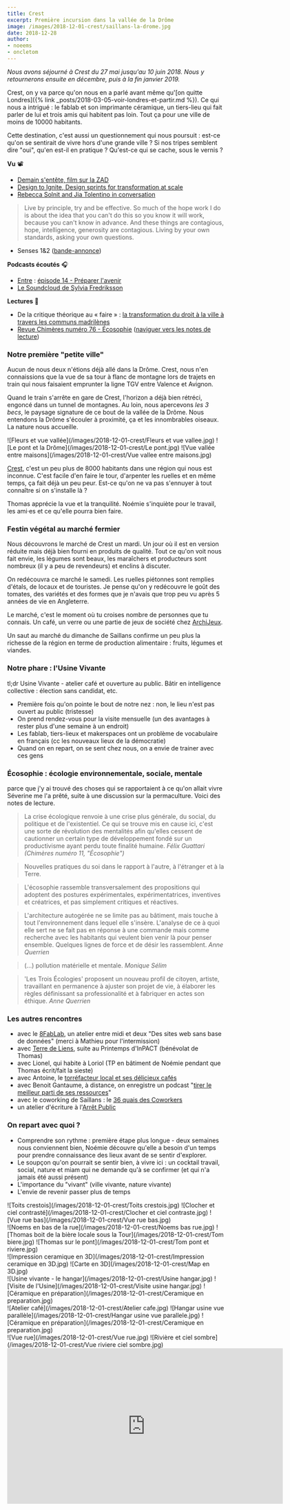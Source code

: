 ```yaml
---
title: Crest
excerpt: Première incursion dans la vallée de la Drôme
image: /images/2018-12-01-crest/saillans-la-drome.jpg
date: 2018-12-28
author:
- noeems
- oncletom
---
```


_Nous avons séjourné à Crest du 27 mai jusqu'au 10 juin 2018. Nous y retournerons ensuite en décembre, puis à la fin janvier 2019._

Crest, on y va parce qu'on nous en a parlé avant même qu'[on quitte Londres]({% link _posts/2018-03-05-voir-londres-et-partir.md %}).
Ce qui nous a intrigué : le fablab et son imprimante céramique, un tiers-lieu qui fait parler de lui et trois amis qui habitent pas loin. Tout ça pour une ville de moins de 10000 habitants.

Cette destination, c'est aussi un questionnement qui nous poursuit : est-ce qu'on se sentirait de vivre hors d'une grande ville ? Si nos tripes semblent dire "oui", qu'en est-il en pratique ? Qu'est-ce qui se cache, sous le vernis ?

<!--more-->

**Vu** 📽
* [Demain s'entête, film sur la ZAD](https://www.youtube.com/watch?v=kUPIuDonz_g)
* [Design to Ignite, Design sprints for transformation at scale](https://interaction18.ixda.org/program/talk-design-to-ignite--design-sprints-for-transformation-at-scale-sasaki-tomomi-milan-guenther/)
* [Rebecca Solnit and Jia Tolentino in conversation](https://www.youtube.com/watch?v=D-Zcw5LNs_U)
> Live by principle, try and be effective. So much of the hope work I do is about the idea that you can't do this so you know it will work, because you can't know in advance. And these things are contagious, hope, intelligence, generosity are contagious. Living by your own standards, asking your own questions.
* Senses 1&2 ([bande-annonce](https://vimeo.com/266449878))

**Podcasts écoutés** 🎧
* [Entre](https://louiemedia.com/entre/) : [épisode 14 - Préparer l'avenir](https://louiemedia.com/entre/episode14-lavenir)
* [Le Soundcloud de Sylvia Fredriksson](https://soundcloud.com/sylviafredriksson)

**Lectures** 📖
- De la critique théorique au « faire » : [la transformation du droit à la ville à travers les communs madrilènes](http://www.metropolitiques.eu/De-la-critique-theorique-au-faire-la-transformation-du-droit-a-la-ville-a.html)
- [Revue Chimères numéro 76 - Écosophie](https://www.cairn.info/revue-chimeres-2012-1.htm) ([naviguer vers les notes de lecture](#écosophie--écologie-environnementale-sociale-mentale))


### Notre première "petite ville"

Aucun de nous deux n'étions déjà allé dans la Drôme. Crest, nous n'en connaissions que la vue de sa tour à flanc de montagne lors de trajets en train qui nous faisaient emprunter la ligne TGV entre Valence et Avignon.

Quand le train s'arrête en gare de Crest, l'horizon a déjà bien rétréci, engoncé dans un tunnel de montagnes. Au loin, nous apercevons _les 3 becs_, le paysage signature de ce bout de la vallée de la Drôme. Nous entendons la Drôme s'écouler à proximité, ça et les innombrables oiseaux. La nature nous accueille.

<!-- Vues Drômoises -->
<section class="gallery" markdown="span">
![Fleurs et vue vallée](/images/2018-12-01-crest/Fleurs et vue vallee.jpg)
![Le pont et la Drôme](/images/2018-12-01-crest/Le pont.jpg)
![Vue vallée entre maisons](/images/2018-12-01-crest/Vue vallee entre maisons.jpg)
</section>

[Crest](https://fr.wikipedia.org/wiki/Crest_(Dr%C3%B4me)), c'est un peu plus de 8000 habitants dans une région qui nous est inconnue. C'est facile d'en faire le tour, d'arpenter les ruelles et en même temps, ça fait déjà un peu peur. Est-ce qu'on ne va pas s'ennuyer à tout connaître si on s'installe là ?

Thomas apprécie la vue et la tranquilité. Noémie s'inquiète pour le travail, les ami·es et ce qu'elle pourra bien faire.

### Festin végétal au marché fermier

Nous découvrons le marché de Crest un mardi. Un jour où il est en version réduite mais déjà bien fourni en produits de qualité. Tout ce qu'on voit nous fait envie, les légumes sont beaux, les maraîchers et producteurs sont nombreux (il y a peu de revendeurs) et enclins à discuter.

On redécouvra ce marché le samedi. Les ruelles piétonnes sont remplies d'étals, de locaux et de touristes. Je pense qu'on y redécouvre le goût des tomates, des variétés et des formes que je n'avais que trop peu vu après 5 années de vie en Angleterre.

Le marché, c'est le moment où tu croises nombre de personnes que tu connais. Un café, un verre ou une partie de jeux de société chez [ArchiJeux](https://archijeux.org/).

Un saut au marché du dimanche de Saillans confirme un peu plus la richesse de la région en terme de production alimentaire : fruits, légumes et viandes.

### Notre phare : l'Usine Vivante

tl;dr Usine Vivante - atelier café et ouverture au public. Bâtir en intelligence collective : élection sans candidat, etc.

- Première fois qu'on pointe le bout de notre nez : non, le lieu n'est pas ouvert au public (tristesse)
- On prend rendez-vous pour la visite mensuelle (un des avantages à rester plus d'une semaine à un endroit)
- Les fablab, tiers-lieux et makerspaces ont un problème de vocabulaire en français (cc les nouveaux lieux de la démocratie)
- Quand on en repart, on se sent chez nous, on a envie de trainer avec ces gens

### Écosophie : écologie environnementale, sociale, mentale

parce que j'y ai trouvé des choses qui se rapportaient à ce qu'on allait vivre
Séverine me l'a prêté, suite à une discussion sur la permaculture.
Voici des notes de lecture.

> La crise écologique renvoie à une crise plus générale, du social, du politique et de l'existentiel. Ce qui se trouve mis en cause ici, c'est une sorte de révolution des mentalités afin qu'elles cessent de cautionner un certain type de développement fondé sur un productivisme ayant perdu toute finalité humaine. <cite>Félix Guattari (Chimères numéro 11, "Écosophie")</cite>

> Nouvelles pratiques du soi dans le rapport à l'autre, à l'étranger et à la Terre.

> L'écosophie rassemble transversalement des propositions qui adoptent des postures expérimentales, expérimentatrices, inventives et créatrices, et pas simplement critiques et réactives.

> L'architecture autogérée ne se limite pas au bâtiment, mais touche à tout l'environnement dans lequel elle s'insère. L'analyse de ce à quoi elle sert ne se fait pas en réponse à une commande mais comme recherche avec les habitants qui veulent bien venir là pour penser ensemble. Quelques lignes de force et de désir les rassemblent. <cite>Anne Querrien</cite>

> (…) pollution matérielle et mentale. <cite>Monique Sélim</cite>

> 'Les Trois Écologies' proposent un nouveau profil de citoyen, artiste, travaillant en permanence à ajuster son projet de vie, à élaborer les règles définissant sa professionalité et à fabriquer en actes son éthique. <cite>Anne Querrien</cite>

### Les autres rencontres

- avec le [8FabLab](http://www.8fablab.fr/), un atelier entre midi et deux "Des sites web sans base de données" (merci à Mathieu pour l'intermission)
- avec [Terre de Liens](https://terredeliens.org/), suite au Printemps d'InPACT (bénévolat de Thomas)
- avec Lionel, qui habite à Loriol (TP en bâtiment de Noémie pendant que Thomas écrit/fait la sieste)
- avec Antoine, le [torréfacteur local et ses délicieux cafés](http://kaffa-roastery.com/)
- avec Benoit Gantaume, à distance, on enregistre un podcast "[tirer le meilleur parti de ses ressources](https://soundcloud.com/benoitgantaume/tirer-le-meilleur-de-ses-ressources-feat-thomas-parisot)"
- avec le coworking de Saillans : le [36 quais des Coworkers](https://le36.in/)
- un atelier d'écriture à l'[Arrêt Public](https://www.facebook.com/arretpubliccrest/)

### On repart avec quoi ?

- Comprendre son rythme : première étape plus longue - deux semaines nous conviennent bien, Noémie découvre qu'elle a besoin d'un temps pour prendre connaissance des lieux avant de se sentir d'explorer.
- Le soupçon qu'on pourrait se sentir bien, à vivre ici : un cocktail travail, social, nature et miam qui ne demande qu'à se confirmer (et qui n'a jamais été aussi présent)
- L'importance du "vivant" (ville vivante, nature vivante)
- L'envie de revenir passer plus de temps

<!-- Vues Drômoises -->
<section class="gallery" markdown="span">
![Toits crestois](/images/2018-12-01-crest/Toits crestois.jpg)
![Clocher et ciel contrasté](/images/2018-12-01-crest/Clocher et ciel contraste.jpg)
![Vue rue bas](/images/2018-12-01-crest/Vue rue bas.jpg)
</section>

<!-- Vues Toemioums -->
<section class="gallery" markdown="span">
![Noems en bas de la rue](/images/2018-12-01-crest/Noems bas rue.jpg)
![Thomas boit de la bière locale sous la Tour](/images/2018-12-01-crest/Tom biere.jpg)
![Thomas sur le pont](/images/2018-12-01-crest/Tom pont et riviere.jpg)
</section>

<!-- Fablab -->
<section class="gallery" markdown="span">
![Impression ceramique en 3D](/images/2018-12-01-crest/Impression ceramique en 3D.jpg)
![Carte en 3D](/images/2018-12-01-crest/Map en 3D.jpg)
</section>

<!-- Usine -->
<section class="gallery" markdown="span">
![Usine vivante - le hangar](/images/2018-12-01-crest/Usine hangar.jpg)
![Visite de l'Usine](/images/2018-12-01-crest/Visite usine hangar.jpg)
![Céramique en préparation](/images/2018-12-01-crest/Ceramique en preparation.jpg)
</section>

<!-- Usine bis -->
<section class="gallery" markdown="span">
![Atelier café](/images/2018-12-01-crest/Atelier cafe.jpg)
![Hangar usine vue parallèle](/images/2018-12-01-crest/Hangar usine vue parallele.jpg)
![Céramique en préparation](/images/2018-12-01-crest/Ceramique en preparation.jpg)
</section>


<!-- Vues -->
<section class="gallery" markdown="span">
![Vue rue](/images/2018-12-01-crest/Vue rue.jpg)
![Rivière et ciel sombre](/images/2018-12-01-crest/Vue riviere ciel sombre.jpg)
</section>

<iframe src="https://player.vimeo.com/video/303107061" width="640" height="360" frameborder="0" webkitallowfullscreen mozallowfullscreen allowfullscreen></iframe>
